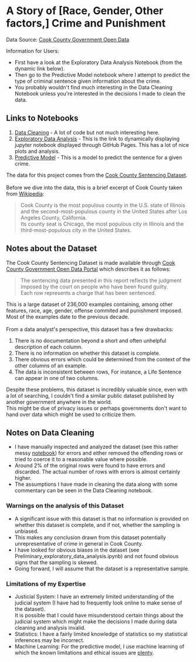 # A Story of [Race, Gender, Other factors,] Crime and Punishment

Data Source: [Cook County Government Open Data](https://datacatalog.cookcountyil.gov/Courts/Sentencing/tg8v-tm6u)

Information for Users:
- First have a look at the Exploratory Data Analysis Notebook (from the dynamic link below).
- Then go to the Predictive Model notebook where I attempt to predict the type of criminal sentence given information about the crime.
- You probably wouldn't find much interesting in the Data Cleaning Notebook unless you're interested in the decisions I made to clean the data.
    

## Links to Notebooks
1. [Data Cleaning](https://github.com/MinuraSilva/Sentencing/blob/master/Sentencing_data_cleaning.ipynb) - A lot of code but not much interesting here.
2. [Exploratory Data Analysis](https://minurasilva.github.io/Sentencing/Exploratory_data_analysis.html) - This is the link to dynamically displaying jupyter notebook displayed through GitHub Pages. This has a lot of nice plots and analysis.
3. [Predictive Model](https://github.com/MinuraSilva/Sentencing/blob/master/Model_prediction.ipynb) - This is a model to predict the sentence for a given crime.

The data for this project comes from the [Cook County Sentencing Dataset](https://datacatalog.cookcountyil.gov/Courts/Sentencing/tg8v-tm6u).<br><br>
Before we dive into the data, this is a brief excerpt of Cook County taken from [Wikipedia]((https://en.wikipedia.org/wiki/Cook_County,_Illinois)):
>Cook County is the most populous county in the U.S. state of Illinois and the second-most-populous county in the United States after Los Angeles County, California.<br>
Its county seat is Chicago, the most populous city in Illinois and the third-most-populous city in the United States.


## Notes about the Dataset
The Cook County Sentencing Dataset is made available through [Cook County Government Open Data Portal](https://datacatalog.cookcountyil.gov/) which describes it as follows:
>The sentencing data presented in this report reflects the judgment imposed by the court on people who have been found guilty.<br>
Each row represents a charge that has been sentenced.

This is a large dataset of 236,000 examples containing, among other features, race, age, gender, offense commited and punishment imposed.<br>
Most of the examples date to the previous decade.
<br>
<br>
From a data analyst's perspective, this dataset has a few drawbacks:
1. There is no documentation beyond a short and often unhelpful description of each column.
1. There is no information on whether this dataset is complete.
1. There obvious errors which could be determined from the context of the other columns of an example.
1. The data is inconsistent between rows, For instance, a Life Sentence can appear in one of two columns.

Despite these problems, this dataset is incredibly valuable since, even with a lot of searching, I couldn't find a similar public dataset published by another government anywhere in the world.<br>
This might be due of privacy issues or perhaps governments don't want to hand over data which might be used to criticize them.

## Notes on Data Cleaning
- I have manually inspected and analyzed the dataset (see this rather messy [notebook](https://github.com/MinuraSilva/Sentencing/blob/master/Preliminary_Exploratory_data_analysis.ipynb)) for errors and either removed the offending rows or tried to coerce it to a reasonable value where possible.
- Around 2% of the original rows were found to have errors and discarded. The actual number of rows with errors is almost certainly higher.
- The assumptions I have made in cleaning the data along with some commentary can be seen in the Data Cleaning notebook.

### Warnings on the analysis of this Dataset
- A significant issue with this dataset is that no information is provided on whether this dataset is complete, and if not, whether the sampling is unbiased.
- This makes any conclusion drawn from this dataset potentially unrepresentative of crime in general in Cook County.<br>
- I have looked for obvious biases in the dataset (see Preliminary_exploratory_data_analysis.ipynb) and not found obvious signs that the sampling is skewed.
- Going forward, I will assume that the dataset is a representative sample.

### Limitations of my Expertise
- Justicial System: I have an extremely limited understanding of the judicial system (I have had to frequently look online to make sense of the dataset).<br> It is possible that I could have misunderstood certain things about the judicial system which might make the decisions I made during data cleaning and analysis invalid.
- Statistics: I have a fairly limited knowledge of statistics so my statistical inferences may be incorrect.
- Machine Learning: For the predictive model, I use machine learning of which the known limitations and ethical issues are [plenty](https://en.wikipedia.org/wiki/Machine_learning#Limitations).
